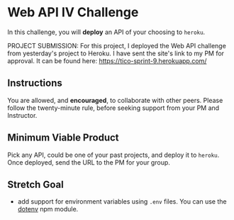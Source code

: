 # Web API IV Challenge

In this challenge, you will **deploy** an API of your choosing to `heroku`.

PROJECT SUBMISSION: For this project, I deployed the Web API challenge from yesterday's project to Heroku. I have sent the site's link to my PM for approval.
It can be found here: https://tico-sprint-9.herokuapp.com/

## Instructions

You are allowed, and **encouraged**, to collaborate with other peers. Please follow the twenty-minute rule, before seeking support from your PM and Instructor.

## Minimum Viable Product

Pick any API, could be one of your past projects, and deploy it to `heroku`. Once deployed, send the URL to the PM for your group.

## Stretch Goal

- add support for environment variables using `.env` files. You can use the [dotenv](https://www.npmjs.com/package/dotenv) npm module.
